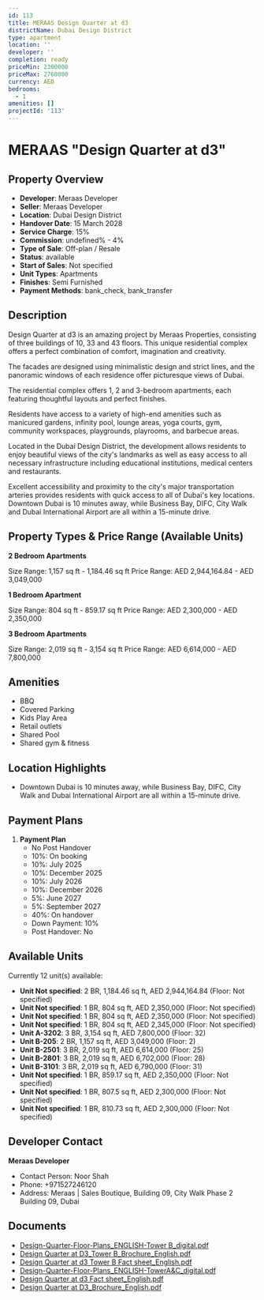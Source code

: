 ```yaml
---
id: 113
title: MERAAS Design Quarter at d3
districtName: Dubai Design District
type: apartment
location: ''
developer: ''
completion: ready
priceMin: 2300000
priceMax: 2760000
currency: AED
bedrooms:
  - 1
amenities: []
projectId: '113'
---
```


# MERAAS "Design Quarter at d3"

## Property Overview
- **Developer**: Meraas Developer
- **Seller**: Meraas Developer
- **Location**: Dubai Design District
- **Handover Date**: 15 March 2028
- **Service Charge**: 15%
- **Commission**: undefined% - 4%
- **Type of Sale**: Off-plan / Resale
- **Status**: available
- **Start of Sales**: Not specified
- **Unit Types**: Apartments
- **Finishes**: Semi Furnished
- **Payment Methods**: bank_check, bank_transfer

## Description
Design Quarter at d3 is an amazing project by Meraas Properties, consisting of three buildings of 10, 33 and 43 floors. This unique residential complex offers a perfect combination of comfort, imagination and creativity.

 The facades are designed using minimalistic design and strict lines, and the panoramic windows of each residence offer picturesque views of Dubai.

 The residential complex offers 1, 2 and 3-bedroom apartments, each featuring thoughtful layouts and perfect finishes.

 Residents have access to a variety of high-end amenities such as manicured gardens, infinity pool, lounge areas, yoga courts, gym, community workspaces, playgrounds, playrooms, and barbecue areas.

 Located in the Dubai Design District, the development allows residents to enjoy beautiful views of the city's landmarks as well as easy access to all necessary infrastructure including educational institutions, medical centers and restaurants.

Excellent accessibility and proximity to the city's major transportation arteries provides residents with quick access to all of Dubai's key locations. Downtown Dubai is 10 minutes away, while Business Bay, DIFC, City Walk and Dubai International Airport are all within a 15-minute drive.

## Property Types & Price Range (Available Units)
**2 Bedroom Apartments**

Size Range: 1,157 sq ft - 1,184.46 sq ft
Price Range: AED 2,944,164.84 - AED 3,049,000

**1 Bedroom Apartment**

Size Range: 804 sq ft - 859.17 sq ft
Price Range: AED 2,300,000 - AED 2,350,000

**3 Bedroom Apartments**

Size Range: 2,019 sq ft - 3,154 sq ft
Price Range: AED 6,614,000 - AED 7,800,000

## Amenities
- BBQ
- Covered Parking
- Kids Play Area
- Retail outlets
- Shared Pool
- Shared gym & fitness

## Location Highlights
- Downtown Dubai is 10 minutes away, while Business Bay, DIFC, City Walk and Dubai International Airport are all within a 15-minute drive.

## Payment Plans
1. **Payment Plan**
   - No Post Handover
   - 10%: On booking
   - 10%: July 2025
   - 10%: December 2025
   - 10%: July 2026
   - 10%: December 2026
   - 5%: June 2027
   - 5%: September 2027
   - 40%: On handover
   - Down Payment: 10%
   - Post Handover: No

## Available Units
Currently 12 unit(s) available:
- **Unit Not specified**: 2 BR, 1,184.46 sq ft, AED 2,944,164.84 (Floor: Not specified)
- **Unit Not specified**: 1 BR, 804 sq ft, AED 2,350,000 (Floor: Not specified)
- **Unit Not specified**: 1 BR, 804 sq ft, AED 2,350,000 (Floor: Not specified)
- **Unit Not specified**: 1 BR, 804 sq ft, AED 2,345,000 (Floor: Not specified)
- **Unit A-3202**: 3 BR, 3,154 sq ft, AED 7,800,000 (Floor: 32)
- **Unit B-205**: 2 BR, 1,157 sq ft, AED 3,049,000 (Floor: 2)
- **Unit B-2501**: 3 BR, 2,019 sq ft, AED 6,614,000 (Floor: 25)
- **Unit B-2801**: 3 BR, 2,019 sq ft, AED 6,702,000 (Floor: 28)
- **Unit B-3101**: 3 BR, 2,019 sq ft, AED 6,790,000 (Floor: 31)
- **Unit Not specified**: 1 BR, 859.17 sq ft, AED 2,350,000 (Floor: Not specified)
- **Unit Not specified**: 1 BR, 807.5 sq ft, AED 2,300,000 (Floor: Not specified)
- **Unit Not specified**: 1 BR, 810.73 sq ft, AED 2,300,000 (Floor: Not specified)

## Developer Contact
**Meraas Developer**
- Contact Person: Noor Shah
- Phone: +971527246120
- Address: Meraas | Sales Boutique, Building 09, City Walk Phase 2 Building 09, Dubai

## Documents
- [Design-Quarter-Floor-Plans_ENGLISH-Tower B_digital.pdf](https://cdn.geniemap.net/2024/05/08/gZEfdHQJUTmAMkOCeraMKVOO2R3XVqBSXSszDjbC.pdf)
- [Design Quarter at D3_Tower B_Brochure_English.pdf](https://cdn.geniemap.net/2024/05/08/rKGCn9MPFxLi8PIXxmReXIrhuPzcN7oLPq3bO7p9.pdf)
- [Design Quarter at d3 Tower B Fact sheet_English.pdf](https://cdn.geniemap.net/2024/05/08/uB58JJO11yryigRqiFkRIOx79YbOiYOjigGMkDpG.pdf)
- [Design-Quarter-Floor-Plans_ENGLISH-TowerA&C_digital.pdf](https://cdn.geniemap.net/2024/05/08/0yceBvtBpGeyEPJg0XbuOemaCUoblspig8X9fdhM.pdf)
- [Design Quarter at d3 Fact sheet_English.pdf](https://cdn.geniemap.net/2024/05/08/3OKScmaXWAxDgJATH4ERphqc4e9pS5gNyXY7jggv.pdf)
- [Design Quarter at D3_Brochure_English.pdf](https://cdn.geniemap.net/2024/05/08/6sI8fEeeSdiCgrjKyIs7RcwhpaJjAfbJhqjNWZmm.pdf)
